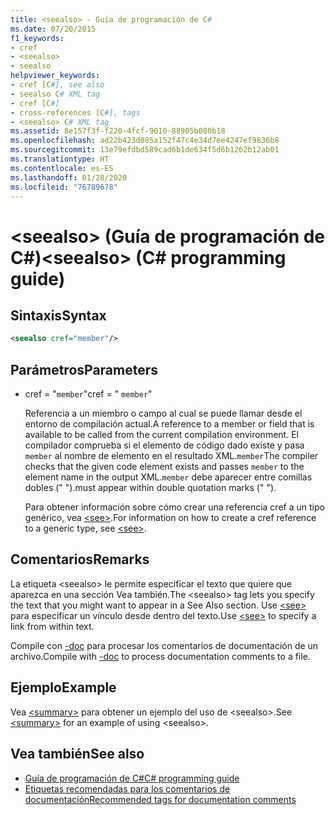 ```yaml
---
title: <seealso> - Guía de programación de C#
ms.date: 07/20/2015
f1_keywords:
- cref
- <seealso>
- seealso
helpviewer_keywords:
- cref [C#], see also
- seealso C# XML tag
- cref [C#]
- cross-references [C#], tags
- <seealso> C# XML tag
ms.assetid: 8e157f3f-f220-4fcf-9010-88905b080b18
ms.openlocfilehash: ad22b423d085a152f47c4e34d7ee4247ef9836b8
ms.sourcegitcommit: 13e79efdbd589cad6b1de634f5d6b1262b12ab01
ms.translationtype: HT
ms.contentlocale: es-ES
ms.lasthandoff: 01/28/2020
ms.locfileid: "76789678"
---
```

# <a name="seealso-c-programming-guide"></a><span data-ttu-id="b6e54-102">\<seealso> (Guía de programación de C#)</span><span class="sxs-lookup"><span data-stu-id="b6e54-102">\<seealso> (C# programming guide)</span></span>

## <a name="syntax"></a><span data-ttu-id="b6e54-103">Sintaxis</span><span class="sxs-lookup"><span data-stu-id="b6e54-103">Syntax</span></span>

```xml
<seealso cref="member"/>
```

## <a name="parameters"></a><span data-ttu-id="b6e54-104">Parámetros</span><span class="sxs-lookup"><span data-stu-id="b6e54-104">Parameters</span></span>

- <span data-ttu-id="b6e54-105">cref = "`member`"</span><span class="sxs-lookup"><span data-stu-id="b6e54-105">cref = " `member`"</span></span>

  <span data-ttu-id="b6e54-106">Referencia a un miembro o campo al cual se puede llamar desde el entorno de compilación actual.</span><span class="sxs-lookup"><span data-stu-id="b6e54-106">A reference to a member or field that is available to be called from the current compilation environment.</span></span> <span data-ttu-id="b6e54-107">El compilador comprueba si el elemento de código dado existe y pasa `member` al nombre de elemento en el resultado XML.`member`</span><span class="sxs-lookup"><span data-stu-id="b6e54-107">The compiler checks that the given code element exists and passes `member` to the element name in the output XML.`member`</span></span> <span data-ttu-id="b6e54-108">debe aparecer entre comillas dobles (" ").</span><span class="sxs-lookup"><span data-stu-id="b6e54-108">must appear within double quotation marks (" ").</span></span>

  <span data-ttu-id="b6e54-109">Para obtener información sobre cómo crear una referencia cref a un tipo genérico, vea [\<see>](./see.md).</span><span class="sxs-lookup"><span data-stu-id="b6e54-109">For information on how to create a cref reference to a generic type, see [\<see>](./see.md).</span></span>

## <a name="remarks"></a><span data-ttu-id="b6e54-110">Comentarios</span><span class="sxs-lookup"><span data-stu-id="b6e54-110">Remarks</span></span>

<span data-ttu-id="b6e54-111">La etiqueta \<seealso> le permite especificar el texto que quiere que aparezca en una sección Vea también.</span><span class="sxs-lookup"><span data-stu-id="b6e54-111">The \<seealso> tag lets you specify the text that you might want to appear in a See Also section.</span></span> <span data-ttu-id="b6e54-112">Use [\<see>](./see.md) para especificar un vínculo desde dentro del texto.</span><span class="sxs-lookup"><span data-stu-id="b6e54-112">Use [\<see>](./see.md) to specify a link from within text.</span></span>

<span data-ttu-id="b6e54-113">Compile con [-doc](../../language-reference/compiler-options/doc-compiler-option.md) para procesar los comentarios de documentación de un archivo.</span><span class="sxs-lookup"><span data-stu-id="b6e54-113">Compile with [-doc](../../language-reference/compiler-options/doc-compiler-option.md) to process documentation comments to a file.</span></span>

## <a name="example"></a><span data-ttu-id="b6e54-114">Ejemplo</span><span class="sxs-lookup"><span data-stu-id="b6e54-114">Example</span></span>

<span data-ttu-id="b6e54-115">Vea [\<summary>](./summary.md) para obtener un ejemplo del uso de \<seealso>.</span><span class="sxs-lookup"><span data-stu-id="b6e54-115">See [\<summary>](./summary.md) for an example of using \<seealso>.</span></span>

## <a name="see-also"></a><span data-ttu-id="b6e54-116">Vea también</span><span class="sxs-lookup"><span data-stu-id="b6e54-116">See also</span></span>

- [<span data-ttu-id="b6e54-117">Guía de programación de C#</span><span class="sxs-lookup"><span data-stu-id="b6e54-117">C# programming guide</span></span>](../index.md)
- [<span data-ttu-id="b6e54-118">Etiquetas recomendadas para los comentarios de documentación</span><span class="sxs-lookup"><span data-stu-id="b6e54-118">Recommended tags for documentation comments</span></span>](./recommended-tags-for-documentation-comments.md)
